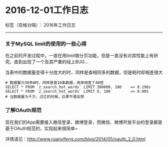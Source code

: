 # 2016-12-01工作日志

标签（空格分隔）： 2016年工作日志

---

### 关于MySQL limit的使用的一些心得

在之前的开发过程中，一直在用limit做分页功能，但是一直没有对其性能上有研究，直到出现了一个及其严重的线上BUG...

当表中的数据量变得十分庞大的时，同样是查相同多的数据，但是耗时却相差很大

```
# 数据量为30多W时，同样是查10条数据，效率相差了40倍
SELECT * FROM `z_search_hot_words` LIMIT 300000, 100    => 0.196s
SELECT * FROM `z_search_hot_words` LIMIT 0, 100         => 0.005
# 当数据量为千万、过亿的时候，后果不堪设想
```

### 了解OAuth规范

现在我们的App需要接入微信登录、微博登录，而微信、微博开放平台的登录都是基于OAuth规范的，实现起来很简单~

详情请见：http://www.ruanyifeng.com/blog/2014/05/oauth_2_0.html